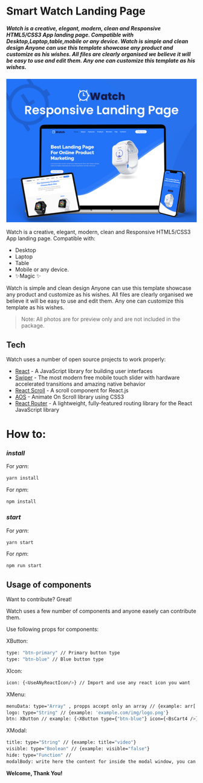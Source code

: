 # Smart Watch Landing Page

##### _Watch is a creative, elegant, modern, clean and Responsive HTML5/CSS3 App landing page. Compatible with Desktop,Laptop,table,mobile or any device. Watch is simple and clean design Anyone can use this template showcase any product and customize as his wishes. All files are clearly organised we believe it will be easy to use and edit them. Any one can customize this template as his wishes._

![Preview](https://github.com/thenavik/smart-landing-page/blob/master/src/assets/img/Preview.png)

Watch is a creative, elegant, modern, clean and Responsive HTML5/CSS3 App landing page. Compatible with:

- Desktop
- Laptop
- Table
- Mobile or any device.
- ✨Magic ✨

Watch is simple and clean design Anyone can use this template showcase any product and customize as his wishes. All files are clearly organised we believe it will be easy to use and edit them. Any one can customize this template as his wishes.

> Note: All photos are for
> preview only and are not included in the package.

## Tech

Watch uses a number of open source projects to work properly:

- [React](https://reactjs.org/) - A JavaScript library for building user interfaces
- [Swiper](https://swiperjs.com/) - The most modern free mobile touch slider with hardware accelerated transitions and amazing native behavior
- [React Scroll](https://www.npmjs.com/package/react-scroll) - A scroll component for React.js
- [AOS](https://michalsnik.github.io/aos/) - Animate On Scroll library using CSS3
- [React Router](https://v5.reactrouter.com/web/guides/quick-start) - A lightweight, fully-featured routing library for the React JavaScript library

# How to:

### _install_

For _yarn_:

```sh
yarn install
```

For _npm_:

```sh
npm install
```

### _start_

For _yarn_:

```sh
yarn start
```

For _npm_:

```sh
npm run start
```

## Usage of components

Want to contribute? Great!

Watch uses a few number of components and anyone easely can contribute them.

Use following props for components:

XButton:

```sh
type: "btn-primary" // Primary button type
type: "btn-blue" // Blue button type
```

XIcon:

```sh
icon: {<UseANyReactIcon/>} // Import and use any react icon you want
```

XMenu:

```sh
menuData: type="Array" , propps accept only an array // {example: arr['home', 'about']}
logo: type="String" // {example: 'example.com/img/logo.png'}
btn: XButton // example: {<XButton type={"btn-blue"} icon={<BsCart4 />} name={"Buy Now"} />}
```

XModal:

```sh
title: type="String" // {example: title="video"}
visible: type="Boolean" // {example: visible="false"}
hide: type="Function" //
modalBody: write here the content for inside the modal window, you can pass the iframe from YouTube
```

**Welcome, Thank You!**
